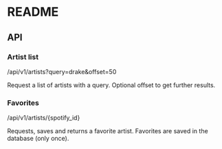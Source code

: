 # README

## API

### Artist list

/api/v1/artists?query=drake&offset=50

Request a list of artists with a query. Optional offset to get further results.

### Favorites

/api/v1/artists/{spotify_id}

Requests, saves and returns a favorite artist. Favorites are saved in the database (only once).